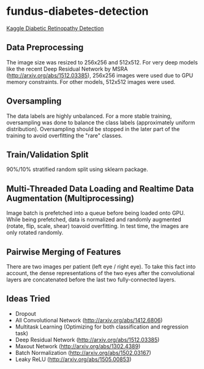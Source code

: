 # fundus-diabetes-detection
[Kaggle Diabetic Retinopathy Detection](https://www.kaggle.com/c/diabetic-retinopathy-detection/)

## Data Preprocessing
The image size was resized to 256x256 and 512x512.
For very deep models like the recent Deep Residual Network by MSRA (http://arxiv.org/abs/1512.03385), 256x256 images were used due to GPU memory constraints. For other models, 512x512 images were used. 

## Oversampling
The data labels are highly unbalanced. For a more stable training, oversampling was done to balance the class labels (approximately uniform distribution). Oversampling should be stopped in the later part of the training to avoid overfitting the "rare" classes. 

## Train/Validation Split
90%/10% stratified random split using sklearn package.

## Multi-Threaded Data Loading and Realtime Data Augmentation (Multiprocessing)
Image batch is prefetched into a queue before being loaded onto GPU.
While being prefetched, data is normalized and randomly augmented (rotate, flip, scale, shear) toavoid overfitting. In test time, the images are only rotated randomly.

## Pairwise Merging of Features
There are two images per patient (left eye / right eye). To take this fact into account, the dense representations of the two eyes after the convolutional layers are concatenated before the last two fully-connected layers.

## Ideas Tried
- Dropout
- All Convolutional Network (http://arxiv.org/abs/1412.6806)
- Multitask Learning (Optimizing for both classification and regression task)
- Deep Residual Network (http://arxiv.org/abs/1512.03385)
- Maxout Network (http://arxiv.org/abs/1302.4389)
- Batch Normalization (http://arxiv.org/abs/1502.03167)
- Leaky ReLU (http://arxiv.org/abs/1505.00853)


